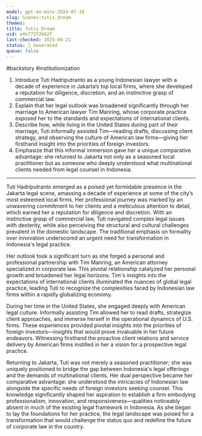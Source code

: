 ```yaml
---
model: gpt-4o-mini-2024-07-18
slug: Scenes:tutis_dream
themes:
title: Tutis Dream
uid: e4e773f2bb2f
last-checked: 2025-08-21
status: 🤖 Generated
queue: false
---
```

#backstory #institutionization 
1. Introduce Tuti Hadriputranto as a young Indonesian lawyer with a decade of experience in Jakarta’s top local firms, where she developed a reputation for diligence, discretion, and an instinctive grasp of commercial law.
2. Explain that her legal outlook was broadened significantly through her marriage to American lawyer Tim Manring, whose corporate practice exposed her to the standards and expectations of international clients.
3. Describe how, while living in the United States during part of their marriage, Tuti informally assisted Tim—reading drafts, discussing client strategy, and observing the culture of American law firms—giving her firsthand insight into the priorities of foreign investors.
4. Emphasize that this informal immersion gave her a unique comparative advantage: she returned to Jakarta not only as a seasoned local practitioner but as someone who deeply understood what multinational clients needed from legal counsel in Indonesia.


---
Tuti Hadriputranto emerged as a poised yet formidable presence in the Jakarta legal scene, amassing a decade of experience at some of the city’s most esteemed local firms. Her professional journey was marked by an unwavering commitment to her clients and a meticulous attention to detail, which earned her a reputation for diligence and discretion. With an instinctive grasp of commercial law, Tuti navigated complex legal issues with dexterity, while also perceiving the structural and cultural challenges prevalent in the domestic landscape. The traditional emphasis on formality over innovation underscored an urgent need for transformation in Indonesia's legal practice.

Her outlook took a significant turn as she forged a personal and professional partnership with Tim Manring, an American attorney specialized in corporate law. This pivotal relationship catalyzed her personal growth and broadened her legal horizons. Tim's insights into the expectations of international clients illuminated the nuances of global legal practice, leading Tuti to recognize the complexities faced by Indonesian law firms within a rapidly globalizing economy.

During her time in the United States, she engaged deeply with American legal culture. Informally assisting Tim allowed her to read drafts, strategize client approaches, and immerse herself in the operational dynamics of U.S. firms. These experiences provided pivotal insights into the priorities of foreign investors—insights that would prove invaluable in her future endeavors. Witnessing firsthand the proactive client relations and service delivery by American firms instilled in her a vision for a prospective legal practice.

Returning to Jakarta, Tuti was not merely a seasoned practitioner; she was uniquely positioned to bridge the gap between Indonesia's legal offerings and the demands of multinational clients. Her dual perspective became her comparative advantage: she understood the intricacies of Indonesian law alongside the specific needs of foreign investors seeking counsel. This knowledge significantly shaped her aspiration to establish a firm embodying professionalism, innovation, and responsiveness—qualities noticeably absent in much of the existing legal framework in Indonesia. As she began to lay the foundations for her practice, the legal landscape was poised for a transformation that would challenge the status quo and redefine the future of corporate law in the country.
